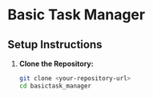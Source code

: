 # Basic Task Manager

## Setup Instructions

1. **Clone the Repository:**
   ```bash
   git clone <your-repository-url>
   cd basictask_manager
